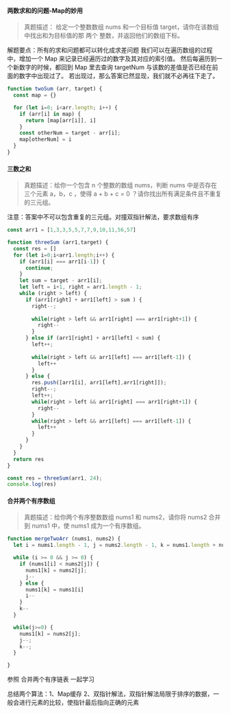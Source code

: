 #### 两数求和的问题-Map的妙用

> 真题描述： 给定一个整数数组 nums 和一个目标值 target，请你在该数组中找出和为目标值的那 两个 整数，并返回他们的数组下标。

解题要点：所有的求和问题都可以转化成求差问题
我们可以在遍历数组的过程中，增加一个 Map 来记录已经遍历过的数字及其对应的索引值。
然后每遍历到一个新数字的时候，都回到 Map 里去查询 targetNum 与该数的差值是否已经在前面的数字中出现过了。
若出现过，那么答案已然显现，我们就不必再往下走了。


```js
function twoSum (arr, target) {
  const map = {}

  for (let i=0; i<arr.length; i++) {
    if (arr[i] in map) {
      return [map[arr[i]], i]
    }
    const otherNum = target - arr[i];
    map[otherNum] = i
  }
}
```

#### 三数之和

> 真题描述：给你一个包含 n 个整数的数组 nums，判断 nums 中是否存在三个元素 a，b，c ，使得 a + b + c = 0 ？请你找出所有满足条件且不重复的三元组。

注意：答案中不可以包含重复的三元组。对撞双指针解法，要求数组有序

```js
const arr1 = [1,3,3,5,5,7,7,9,10,11,56,57]

function threeSum (arr1,target) {
  const res = []
  for (let i=0;i<arr1.length;i++) {
    if (arr1[i] === arr1[i-1]) {
      continue;
    }
    let sum = target - arr1[i];
    let left = i+1, right = arr1.length - 1;
    while (right > left) {
      if (arr1[right] + arr1[left] > sum ) {
        right--;
      
        while(right > left && arr1[right] === arr1[right+1]) {
          right--
        }
      } else if (arr1[right] + arr1[left] < sum) {
        left++;
      
        while(right > left && arr1[left] === arr1[left-1]) {
          left++
        }
      } else {
        res.push([arr1[i], arr1[left],arr1[right]]);
        right--;
        left++;
        while(right > left && arr1[right] === arr1[right+1]) {
          right--
        }
        while(right > left && arr1[left] === arr1[left-1]) {
          left++
        }
      }
    }
  }
  return res
}

const res = threeSum(arr1, 24);
console.log(res)
```

#### 合并两个有序数组

> 真题描述：给你两个有序整数数组 nums1 和 nums2，请你将 nums2 合并到 nums1 中，使 nums1 成为一个有序数组。

```js
function mergeTwoArr (nums1, nums2) {
  let i = nums1.length - 1, j = nums2.length - 1, k = nums1.length + nums2.length - 1

  while (i >= 0 && j >= 0) {
    if (nums1[i] < nums2[j]) {
      nums1[k] = nums2[j];
      j--
    } else {
      nums1[k] = nums1[i]
      i--
    }
    k--
  }

  while(j>=0) {
    nums1[k] = nums2[j];
    j--;
    k--;
  }

}
```

参照 合并两个有序链表 一起学习

总结两个算法：1、Map缓存 2、双指针解法，双指针解法局限于排序的数据，一般会进行元素的比较，使指针最后指向正确的元素